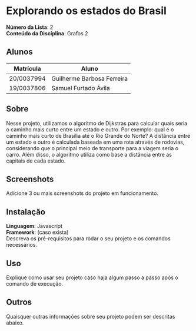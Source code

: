 # Explorando os estados do Brasil

**Número da Lista**: 2<br>
**Conteúdo da Disciplina**: Grafos 2<br>

## Alunos
|Matrícula | Aluno |
| -- | -- |
| 20/0037994  |  Guilherme Barbosa Ferreira |
| 19/0037806  |  Samuel Furtado Ávila |

## Sobre 
Nesse projeto, utilizamos o algoritmo de Dijkstras para calcular quais seria o caminho mais curto entre um estado e outro. Por exemplo: qual é o caminho mais curto de Brasília até o Rio Grande do Norte? A distância entre um estado e outro é calculada baseada em uma rota através de rodovias, considerando que o principal meio de transporte para a viagem seria o carro. Além disso, o algoritmo utiliza como base a distância entre as capitais de cada estado.

## Screenshots
Adicione 3 ou mais screenshots do projeto em funcionamento.

## Instalação 
**Linguagem**: Javascript<br>
**Framework**: (caso exista)<br>
Descreva os pré-requisitos para rodar o seu projeto e os comandos necessários.

## Uso 
Explique como usar seu projeto caso haja algum passo a passo após o comando de execução.

## Outros 
Quaisquer outras informações sobre seu projeto podem ser descritas abaixo.




